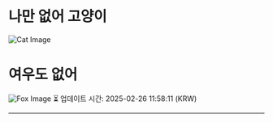 
# 나만 없어 고양이

![Cat Image](https://cdn2.thecatapi.com/images/ao1.jpg)

# 여우도 없어
![Fox Image](https://randomfox.ca/images/103.jpg)
⏳ 업데이트 시간: 2025-02-26 11:58:11 (KRW)

---
